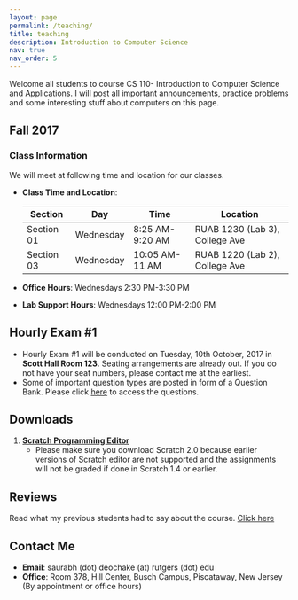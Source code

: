```yaml
---
layout: page
permalink: /teaching/
title: teaching
description: Introduction to Computer Science
nav: true
nav_order: 5
---
```


Welcome all students to course CS 110- Introduction to Computer Science and Applications. I will post all important announcements, practice problems and some interesting stuff about computers on this page. 

## Fall 2017 
### Class Information

We will meet at following time and location for our classes. 

* **Class Time and Location**:       

  | Section     | Day         | Time            | Location                        |
  | --------    | ------------| ----------------|---------------------------      |
  | Section 01  | Wednesday   | 8:25 AM-9:20 AM | RUAB 1230 (Lab 3), College Ave  |
  | Section 03  | Wednesday   | 10:05 AM-11 AM  | RUAB 1220 (Lab 2), College Ave  |


* **Office Hours**: Wednesdays 2:30 PM-3:30 PM
* **Lab Support Hours**: Wednesdays 12:00 PM-2:00 PM

## Hourly Exam #1
* Hourly Exam #1 will be conducted on Tuesday, 10th October, 2017 in **Scott Hall Room 123**. Seating arrangements are already out. If you do not have your seat numbers, please contact me at the earliest.
* Some of important question types are posted in form of a Question Bank. Please click [here](http://saurabh-deochake.github.io/cs110/exam1) to access the questions.

## Downloads

1. [**Scratch Programming Editor**](https://scratch.mit.edu/download)
   * Please make sure you download Scratch 2.0 because earlier versions of Scratch editor are not supported and the assignments will not be graded if done in Scratch 1.4 or earlier. 
   
## Reviews

Read what my previous students had to say about the course. [Click here](https://sirs.ctaar.rutgers.edu/index.php?survey%5Blastname%5D=Deochake&survey%5Bsemester%5D=&survey%5Byear%5D=&mode=name&submit=)

## Contact Me

* **Email**: saurabh (dot) deochake (at) rutgers (dot) edu
* **Office**: Room 378, Hill Center, Busch Campus, Piscataway, New Jersey (By appointment or office hours)
